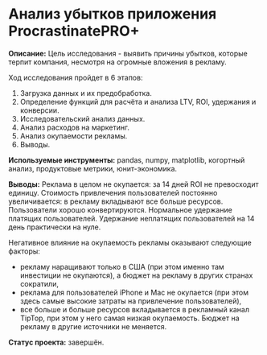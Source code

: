 # Анализ убытков приложения ProcrastinatePRO+

**Описание:**
Цель исследования - выявить причины убытков, которые терпит компания, несмотря на огромные вложения в рекламу.

Ход исследования пройдет в 6 этапов:
1.	Загрузка данных и их предобработка.
2.	Определение функций для расчёта и анализа LTV, ROI, удержания и конверсии.
3.	Исследовательский анализ данных.
4.	Анализ расходов на маркетинг.
5.	Анализ окупаемости рекламы.
6.	Выводы.

**Используемые инструменты:** pandas, numpy, matplotlib, когортный анализ, продуктовые метрики, юнит-экономика.

**Выводы:**
Реклама в целом не окупается: за 14 дней ROI не превосходит единицу. Стоимость привлечения пользователей постоянно увеличивается: в рекламу вкладывают все больше ресурсов. Пользователи хорошо конвертируются. Нормальное удержание платящих пользователей. Удержание неплатящих пользователей на 14 день практически на нуле.

Негативное влияние на окупаемость рекламы оказывают следующие факторы:
- рекламу наращивают только в США (при этом именно там инвестиции не окупаются), а бюджет на рекламу в других странах сократили,
- реклама для пользователей iPhone и Mac не окупается (при этом здесь самые высокие затраты на привлечение пользователей),
- все больше и больше ресурсов вкладывается в рекламный канал TipTop, при этом у него самая низкая окупаемость. Бюджет на рекламу в другие источники не меняется.

**Статус проекта:** завершён.
